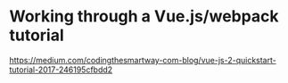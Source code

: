 # Working through a Vue.js/webpack tutorial

https://medium.com/codingthesmartway-com-blog/vue-js-2-quickstart-tutorial-2017-246195cfbdd2


